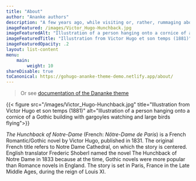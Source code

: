 ```yaml
---
title: "About"
author: "Ananke authors"
description: "A few years ago, while visiting or, rather, rummaging about Notre-Dame, the author of this book found, in an obscure nook of one of the towers, the following word, engraved by hand upon the wall: —ANANKE."
imageFeatured: /images/Victor_Hugo-Hunchback.jpg
imageFeaturedAlt: "Illustration of a person hanging onto a cornice of a Gothic building with gargoyles watching and large birds flying"
imageFeaturedTitle: "Illustration from Victor Hugo et son temps (1881)"
imageFeaturedOpacity: .2
layout: list-content
menu:
    main:
        weight: 10
shareDisable: true
toCanonical: https://gohugo-ananke-theme-demo.netlify.app/about/
---
```


>Or see [documentation of the Dananke theme](../examples/README.md)

{{< figure src="/images/Victor_Hugo-Hunchback.jpg" title="Illustration from Victor Hugo et son temps (1881)" alt="Illustration of a person hanging onto a cornice of a Gothic building with gargoyles watching and large birds flying">}}

_The Hunchback of Notre-Dame_ (French: _Nôtre-Dame de Paris_) is a French Romantic/Gothic novel by Victor Hugo, published in 1831. The original French title refers to Notre Dame Cathedral, on which the story is centered. English translator Frederic Shoberl named the novel The Hunchback of Notre Dame in 1833 because at the time, Gothic novels were more popular than Romance novels in England. The story is set in Paris, France in the Late Middle Ages, during the reign of Louis XI.
